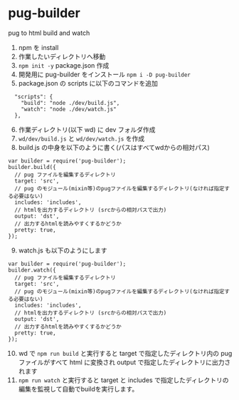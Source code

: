 # pug-builder

pug to html
build and watch

1. npm を install
2. 作業したいディレクトリへ移動
3. `npm init -y` package.json 作成
4. 開発用に pug-builder をインストール `npm i -D pug-builder`
5. package.json の scripts に以下のコマンドを追加
```
  "scripts": {
    "build": "node ./dev/build.js",
    "watch": "node ./dev/watch.js"
  },
```
6. 作業ディレクトリ(以下 wd) に dev フォルダ作成
7. `wd/dev/build.js` と `wd/dev/watch.js` を作成
8. build.js の中身を以下のように書く(パスはすべてwdからの相対パス)
```
var builder = require('pug-builder');
builder.build({
  // pug ファイルを編集するディレクトリ
  target: 'src',
  // pug のモジュール(mixin等)のpugファイルを編集するディレクトリ(なければ指定する必要はない)
  includes: 'includes',
  // htmlを出力するディレクトリ (srcからの相対パスで出力)
  output: 'dst',
  // 出力するhtmlを読みやすくするかどうか
  pretty: true,
});
```
9. watch.js も以下のようにします
```
var builder = require('pug-builder');
builder.watch({
  // pug ファイルを編集するディレクトリ
  target: 'src',
  // pug のモジュール(mixin等)のpugファイルを編集するディレクトリ(なければ指定する必要はない)
  includes: 'includes',
  // htmlを出力するディレクトリ (srcからの相対パスで出力)
  output: 'dst',
  // 出力するhtmlを読みやすくするかどうか
  pretty: true,
});
```
10. wd で `npm run build` と実行すると target で指定したディレクトリ内の pug ファイルがすべて html に変換され output で指定したディレクトリに出力されます
11. `npm run watch` と実行すると target と includes で指定したディレクトリの編集を監視して自動でbuildを実行します。
